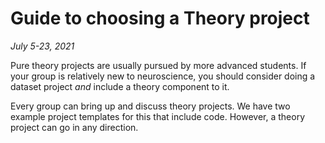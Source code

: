# Guide to choosing a Theory project

*July 5-23, 2021*

Pure theory projects are usually pursued by more advanced students. If your group is relatively new to neuroscience, you should consider doing a dataset project *and* include a theory component to it.

Every group can bring up and discuss theory projects. We have two example project templates for this that include code. However, a theory project can go in any direction.
